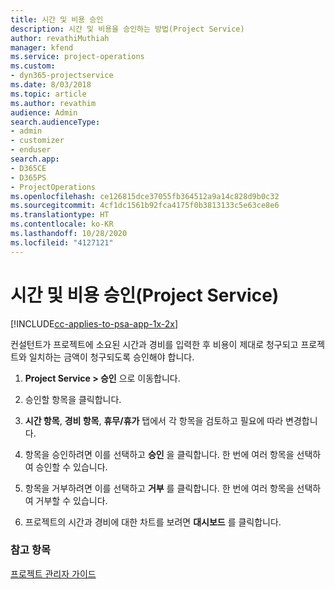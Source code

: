 ```yaml
---
title: 시간 및 비용 승인
description: 시간 및 비용을 승인하는 방법(Project Service)
author: revathiMuthiah
manager: kfend
ms.service: project-operations
ms.custom:
- dyn365-projectservice
ms.date: 8/03/2018
ms.topic: article
ms.author: revathim
audience: Admin
search.audienceType:
- admin
- customizer
- enduser
search.app:
- D365CE
- D365PS
- ProjectOperations
ms.openlocfilehash: ce126815dce37055fb364512a9a14c828d9b0c32
ms.sourcegitcommit: 4cf1dc1561b92fca4175f0b3813133c5e63ce8e6
ms.translationtype: HT
ms.contentlocale: ko-KR
ms.lasthandoff: 10/28/2020
ms.locfileid: "4127121"
---
```

# <a name="approve-time-and-expenses-project-service"></a>시간 및 비용 승인(Project Service)

[!INCLUDE[cc-applies-to-psa-app-1x-2x](../includes/cc-applies-to-psa-app-1x-2x.md)]

컨설턴트가 프로젝트에 소요된 시간과 경비를 입력한 후 비용이 제대로 청구되고 프로젝트와 일치하는 금액이 청구되도록 승인해야 합니다.  
  
1.  **Project Service > 승인** 으로 이동합니다.  
  
2.  승인할 항목을 클릭합니다.  
  
3.  **시간 항목**, **경비 항목**, **휴무/휴가** 탭에서 각 항목을 검토하고 필요에 따라 변경합니다.  
  
4.  항목을 승인하려면 이를 선택하고 **승인** 을 클릭합니다. 한 번에 여러 항목을 선택하여 승인할 수 있습니다.  
  
5.  항목을 거부하려면 이를 선택하고 **거부** 를 클릭합니다. 한 번에 여러 항목을 선택하여 거부할 수 있습니다.  
  
6.  프로젝트의 시간과 경비에 대한 차트를 보려면 **대시보드** 를 클릭합니다.  
  
### <a name="see-also"></a>참고 항목  
 [프로젝트 관리자 가이드](../psa/project-manager-guide.md)
